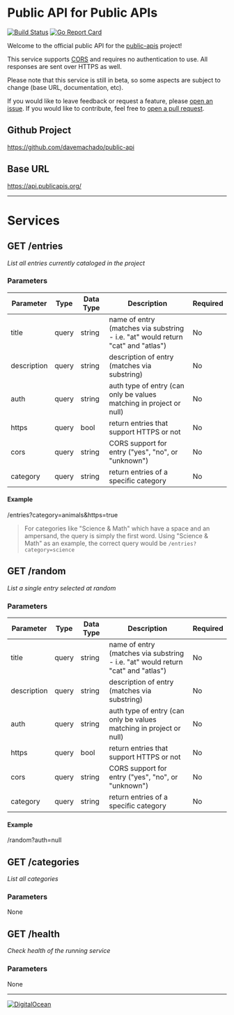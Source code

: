 # Public API for Public APIs

[![Build Status](https://travis-ci.org/davemachado/public-api.svg?branch=master)](https://travis-ci.org/davemachado/public-api)
[![Go Report Card](https://goreportcard.com/badge/github.com/davemachado/public-api)](https://goreportcard.com/report/github.com/davemachado/public-api)

Welcome to the official public API for the [public-apis](https://github.com/toddmotto/public-apis) project!

This service supports [CORS](https://developer.mozilla.org/en-US/docs/Web/HTTP/CORS) and requires no authentication to use. All responses are sent over HTTPS as well.

Please note that this service is still in beta, so some aspects are subject to change (base URL, documentation, etc).

If you would like to leave feedback or request a feature, please [open an issue](https://github.com/davemachado/public-api/issues). If you would like to contribute, feel free to [open a pull request](https://github.com/davemachado/public-api/pulls).

## Github Project
https://github.com/davemachado/public-api

## Base URL
https://api.publicapis.org/

---

# Services
## **GET** /entries

*List all entries currently cataloged in the project*

### Parameters
Parameter | Type | Data Type | Description | Required
| --- | --- | --- | --- | --- |
| title | query | string | name of entry (matches via substring - i.e. "at" would return "cat" and "atlas") | No |
| description | query | string | description of entry (matches via substring) | No |
| auth | query | string | auth type of entry (can only be values matching in project or null) | No |
| https | query | bool | return entries that support HTTPS or not | No |
| cors | query | string | CORS support for entry ("yes", "no", or "unknown") | No |
| category | query | string | return entries of a specific category | No |

#### Example
/entries?category=animals&https=true

> For categories like "Science & Math" which have a space and an ampersand, the query is simply the first word. Using "Science & Math" as an example, the correct query would be `/entries?category=science`

## **GET** /random

*List a single entry selected at random*

### Parameters
Parameter | Type | Data Type | Description | Required
| --- | --- | --- | --- | --- |
| title | query | string | name of entry (matches via substring - i.e. "at" would return "cat" and "atlas") | No |
| description | query | string | description of entry (matches via substring) | No |
| auth | query | string | auth type of entry (can only be values matching in project or null) | No |
| https | query | bool | return entries that support HTTPS or not | No |
| cors | query | string | CORS support for entry ("yes", "no", or "unknown") | No |
| category | query | string | return entries of a specific category | No |

#### Example
/random?auth=null

## **GET** /categories

*List all categories*

### Parameters
None

## **GET** /health

*Check health of the running service*

### Parameters
None

---
[![DigitalOcean](static/DO_Powered_by_Badge_black.png)](https://www.digitalocean.com/)
